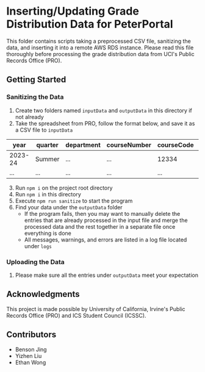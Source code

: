 # Inserting/Updating Grade Distribution Data for PeterPortal

This folder contains scripts taking a preprocessed CSV file, sanitizing the data, and inserting it into a remote AWS RDS instance. Please read this file thoroughly before processing the grade distribution data from UCI's Public Records Office (PRO).

## Getting Started

### Sanitizing the Data

1. Create two folders named `inputData` and `outputData` in this directory if not already
2. Take the spreadsheet from PRO, follow the format below, and save it as a CSV file to `inputData`

| year    | quarter | department | courseNumber | courseCode | instructors | a   | b   | c   | d   | f   | p   | np  | w   | gpaAvg |
| ------- | ------- | ---------- | ------------ | ---------- | ----------- | --- | --- | --- | --- | --- | --- | --- | --- | ------ |
| 2023-24 | Summer  | ...        | ...          | 12334      | ...         | 0   | 0   | 0   | 0   | 0   | 123 | 23  | 4   | 0      |
| ...     | ...     | ...        | ...          | ...        | ...         | ... | ... | ... | ... | ... | ... | ... | ... | ...    |

3. Run `npm i` on the project root directory
4. Run `npm i` in this directory
5. Execute `npm run sanitize` to start the program
6. Find your data under the `outputData` folder
   - If the program fails, then you may want to manually delete the entries that are already processed in the input file and merge the processed data and the rest together in a separate file once everything is done
   - All messages, warnings, and errors are listed in a log file located under `logs`

### Uploading the Data

1. Please make sure all the entries under `outputData` meet your expectation

## Acknowledgments

This project is made possible by University of California, Irvine's Public Records Office (PRO) and ICS Student Council (ICSSC).

## Contributors

- Benson Jing
- Yizhen Liu
- Ethan Wong
